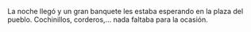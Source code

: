 La noche llegó y un gran banquete les estaba esperando en la plaza del pueblo.
Cochinillos, corderos,... nada faltaba para la ocasión.